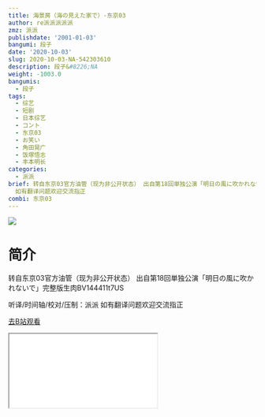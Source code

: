 ```yaml
---
title: 海景房（海の見えた家で）-东京03
author: re派派派派派
zmz: 派派
publishdate: '2001-01-03'
bangumi: 段子
date: '2020-10-03'
slug: 2020-10-03-NA-542303610
description: 段子&#8226;NA
weight: -1003.0
bangumis:
  - 段子
tags:
  - 综艺
  - 短剧
  - 日本综艺
  - コント
  - 东京03
  - お笑い
  - 角田晃广
  - 饭塚悟志
  - 丰本明长
categories:
  - 派派
brief: 转自东京03官方油管（现为非公开状态） 出自第18回単独公演「明日の風に吹かれないで」完整版生肉BV144411t7US 听译/时间轴/校对/压制：派派
  如有翻译问题欢迎交流指正
combi: 东京03
---
```

![](https://raw.githubusercontent.com/tcgriffith/owaraisite/master/static/tmpimg/5601217acd893651c77b738de903d04a6b9dee83.jpg.480.jpg)
# 简介  
转自东京03官方油管（现为非公开状态）
出自第18回単独公演「明日の風に吹かれないで」完整版生肉BV144411t7US

听译/时间轴/校对/压制：派派
如有翻译问题欢迎交流指正  

[去B站观看](https://www.bilibili.com/video/av542303610/)
<div class ="resp-container"><iframe class="testiframe" src="//player.bilibili.com/player.html?aid=542303610"", scrolling="no", allowfullscreen="true" > </iframe></div> 
